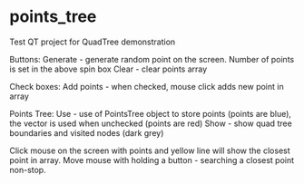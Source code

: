 # points_tree
Test QT project for QuadTree demonstration

Buttons:
  Generate - generate random point on the screen. Number of points is set in the above spin box
  Clear - clear points array
  
Check boxes:
  Add points - when checked, mouse click adds new point in array
  
  Points Tree:
  Use - use of PointsTree object to store points (points are blue), the vector<QPoint> is used when unchecked (points are red)
  Show - show quad tree boundaries and visited nodes (dark grey) 
  
Click mouse on the screen with points and yellow line will show the closest point in array. 
Move mouse with holding a button - searching a closest point non-stop.
